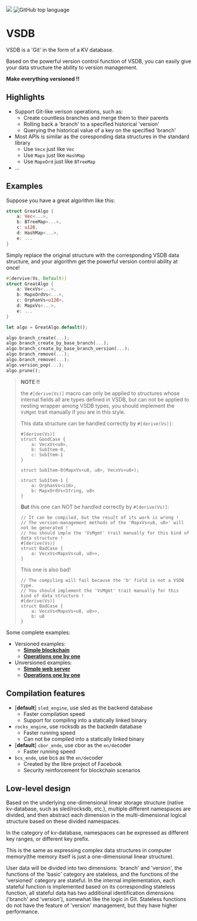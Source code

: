 ![](https://tokei.rs/b1/github/ccmlm/vsdb)
![GitHub top language](https://img.shields.io/github/languages/top/ccmlm/vsdb)

# VSDB

VSDB is a 'Git' in the form of a KV database.

Based on the powerful version control function of VSDB, you can easily give your data structure the ability to version management.

**Make everything versioned !!**

## Highlights

- Support Git-like verison operations, such as:
    - Create countless branches and merge them to their parents
    - Rolling back a 'branch' to a specified historical 'version'
    - Querying the historical value of a key on the specified 'branch'
- Most APIs is similar as the coresponding data structures in the standard library
    - Use `Vecx` just like `Vec`
    - Use `Mapx` just like `HashMap`
    - Use `MapxOrd` just like `BTreeMap`
- ...

## Examples

Suppose you have a great algorithm like this:

```rust
struct GreatAlgo {
    a: Vec<...>,
    b: BTreeMap<...>,
    c: u128,
    d: HashMap<...>,
    e: ...
}
```

Simply replace the original structure with the corresponding VSDB data structure,
and your algorithm get the powerful version control ability at once!

```rust
#[dervive(Vs, Default)]
struct GreatAlgo {
    a: VecxVs<...>,
    b: MapxOrdVs<...>,
    c: OrphanVs<u128>,
    d: MapxVs<...>,
    e: ...
}

let algo = GreatAlgo.default();

algo.branch_create(...);
algo.branch_create_by_base_branch(...);
algo.branch_create_by_base_branch_version(...);
algo.branch_remove(...);
algo.branch_remove(...);
algo.version_pop(...);
algo.prune();
```

> **NOTE !!**
>
> the `#[derive(Vs)]` macro can only be applied to structures
> whose internal fields all are types defined in VSDB,
> but can not be applied to nesting wrapper among VSDB types,
> you should implement the `VsMgmt` trait manually if you are in this style.
>
> This data structure can be handled correctly by `#[derive(Vs)]`:
>
> ```
> #[derive(Vs)]
> struct GoodCase {
>     a: VecxVs<u8>,
>     b: SubItem-0,
>     c: SubItem-1
> }
>
> struct SubItem-0(MapxVs<u8, u8>, VecxVs<u8>);
>
> struct SubItem-1 {
>     a: OrphanVs<i16>,
>     b: MapxOrdVs<String, u8>
> }
> ```
>
> **But** this one can NOT be handled correctly by `#[derive(Vs)]`:
>
> ```
> // It can be compiled, but the result of its work is wrong !
> // The version-management methods of the 'MapxVs<u8, u8>' will not be generated !
> // You should imple the 'VsMgmt' trait manually for this kind of data structure !
> #[derive(Vs)]
> struct BadCase {
>     a: VecxVs<MapxVs<u8, u8>>,
> }
> ```
>
> This one is also bad!
>
> ```
> // The compiling will fail because the 'b' field is not a VSDB type.
> // You should implement the 'VsMgmt' trait manually for this kind of data structure !
> #[derive(Vs)]
> struct BadCase {
>     a: VecxVs<MapxVs<u8, u8>>,
>     b: u8
> }
> ```

Some complete examples:

- Versioned examples:
    - [**Simple blockchain**](examples/blockchain_state.rs)
    - [**Operations one by one**](src/versioned/mapx_raw/test.rs)
- Unversioned examples:
    - [**Simple web server**](examples/web_server.rs)
    - [**Operations one by one**](src/basic/mapx/test.rs)

## Compilation features

- [**default**] `sled_engine`, use sled as the backend database
    - Faster compilation speed
    - Support for compiling into a statically linked binary
- `rocks_engine`, use rocksdb as the backedn database
    - Faster running speed
    - Can not be compiled into a statically linked binary
- [**default**] `cbor_ende`, use cbor as the `en/de`coder
    - Faster running speed
- `bcs_ende`, use bcs as the `en/de`coder
    - Created by the libre project of Facebook
    - Security reinforcement for blockchain scenarios

## Low-level design

Based on the underlying one-dimensional linear storage structure (native kv-database, such as sled/rocksdb, etc.), multiple different namespaces are divided, and then abstract each dimension in the multi-dimensional logical structure based on these divided namespaces.

In the category of kv-database, namespaces can be expressed as different key ranges, or different key prefix.

This is the same as expressing complex data structures in computer memory(the memory itself is just a one-dimensional linear structure).

User data will be divided into two dimensions: 'branch' and 'version', the functions of the 'basic' category are stateless, and the functions of the 'versioned' category are stateful. In the internal implementation, each stateful function is implemented based on its corresponding stateless function,
all stateful data has two additional identification dimensions ('branch' and 'version'), somewhat like the logic in Git. Stateless functions do not have the feature of 'version' management, but they have higher performance.
